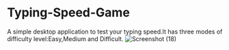 ﻿# Typing-Speed-Game
A simple desktop application to test your typing speed.It has three modes of difficulty level:Easy,Medium and Difficult.
![Screenshot (18)](https://user-images.githubusercontent.com/88131508/174487574-a173c4b7-ca36-4298-9605-9db239b7ebdd.png)

